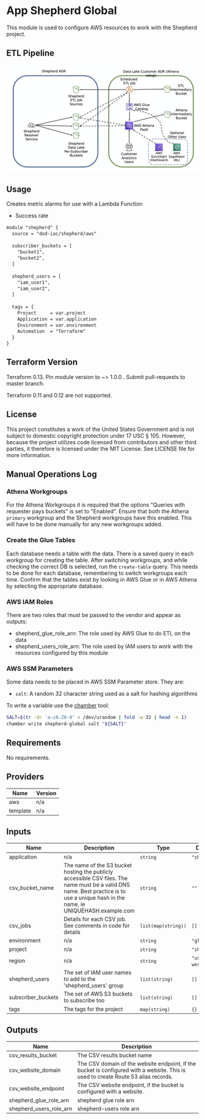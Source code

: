 
# App Shepherd Global

This module is used to configure AWS resources to work with the Shepherd project.

## ETL Pipeline

![etl-pipeline](./images/etlpipeline.png)

## Usage

Creates metric alarms for use with a Lambda Function

* Success rate

```hcl
module "shepherd" {
  source = "dod-iac/shepherd/aws"

  subscriber_buckets = [
    "bucket1",
    "bucket2",
  ]

  shepherd_users = [
    "iam_user1",
    "iam_user2",
  ]

  tags = {
    Project     = var.project
    Application = var.application
    Environment = var.environment
    Automation  = "Terraform"
  }
}
```

## Terraform Version

Terraform 0.13. Pin module version to ~> 1.0.0 . Submit pull-requests to master branch.

Terraform 0.11 and 0.12 are not supported.

## License

This project constitutes a work of the United States Government and is not subject to domestic copyright protection under 17 USC § 105.  However, because the project utilizes code licensed from contributors and other third parties, it therefore is licensed under the MIT License.  See LICENSE file for more information.

## Manual Operations Log

### Athena Workgroups

For the Athena Workgroups it is required that the options "Queries with requester pays buckets" is set to "Enabled". Ensure that both the Athena `primary` workgroup and the Shepherd workgroups have this enabled. This will have to be done manually for any new workgroups added.

### Create the Glue Tables

Each database needs a table with the data. There is a saved query in each workgroup for creating the table. After switching workgroups, and while checking the correct DB is selected, run the `create-table` query. This needs to be done for each database, remembering to switch workgroups each time. Confirm that the tables exist by looking in AWS Glue or in AWS Athena by selecting the appropriate database.

### AWS IAM Roles

There are two roles that must be passed to the vendor and appear as outputs:

* shepherd\_glue\_role\_arn: The role used by AWS Glue to do ETL on the data
* shepherd\_users\_role\_arn: The role used by IAM users to work with the resources configured by this module

### AWS SSM Parameters

Some data needs to be placed in AWS SSM Parameter store. They are:

* `salt`: A random 32 character string used as a salt for hashing algorithms

To write a variable use the [chamber](https://github.com/segmentio/chamber) tool:

```sh
SALT=$(tr -dc 'a-zA-Z0-9' < /dev/urandom | fold -w 32 | head -n 1)
chamber write shepherd-global salt "${SALT}"
```

## Requirements

No requirements.

## Providers

| Name | Version |
|------|---------|
| aws | n/a |
| template | n/a |

## Inputs

| Name | Description | Type | Default | Required |
|------|-------------|------|---------|:--------:|
| application | n/a | `string` | `"shepherd"` | no |
| csv\_bucket\_name | The name of the S3 bucket hosting the publicly accessible CSV files. The name must be a valid DNS name. Best practice is to use a unique hash in the name, ie UNIQUEHASH.example.com | `string` | `""` | no |
| csv\_jobs | Details for each CSV job. See comments in code for details | `list(map(string))` | `[]` | no |
| environment | n/a | `string` | `"global"` | no |
| project | n/a | `string` | `"shepherd"` | no |
| region | n/a | `string` | `"us-gov-west-1"` | no |
| shepherd\_users | The set of IAM user names to add to the 'shepherd\_users' group | `list(string)` | `[]` | no |
| subscriber\_buckets | The set of AWS S3 buckets to subscribe too | `list(string)` | `[]` | no |
| tags | The tags for the project | `map(string)` | `{}` | no |

## Outputs

| Name | Description |
|------|-------------|
| csv\_results\_bucket | The CSV results bucket name |
| csv\_website\_domain | The CSV domain of the website endpoint, if the bucket is configured with a website. This is used to create Route 53 alias records. |
| csv\_website\_endpoint | The CSV website endpoint, if the bucket is configured with a website. |
| shepherd\_glue\_role\_arn | shepherd glue role arn |
| shepherd\_users\_role\_arn | shepherd-users role arn |

